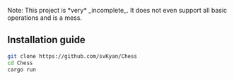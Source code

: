 <p>
Note: This project is *very* _incomplete_. It does not even support all basic operations and is a mess.
</p>

## Installation guide

```sh
git clone https://github.com/svKyan/Chess
cd Chess
cargo run
``` 
